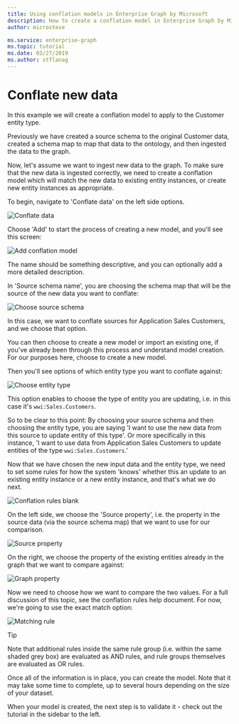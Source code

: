```yaml
---
title: Using conflation models in Enterprise Graph by Microsoft
description: How to create a conflation model in Enterprise Graph by Microsoft
author: microsteve

ms.service: enterprise-graph
ms.topic: tutorial
ms.date: 03/27/2019
ms.author: stflanag
---
```


# Conflate new data

In this example we will create a conflation model to apply to the Customer entity type. 

Previously we have created a source schema to the original Customer data, created a schema map to map that data to the ontology, and then ingested the data to the graph.

Now, let's assume we want to ingest new data to the graph. To make sure that the new data is ingested correctly, we need to create a conflation model which will match the new data to existing entity instances, or create new entity instances as appropriate.

To begin, navigate to 'Conflate data' on the left side options.

![Conflate data](media/conflation-example/conflate-data-option.png)

Choose 'Add' to start the process of creating a new model, and you'll see this screen:

![Add conflation model](media/conflation-example/add-conflation-model.png)

The name should be something descriptive, and you can optionally add a more detailed description.

In 'Source schema name', you are choosing the schema map that will be the source of the new data you want to conflate:

![Choose source schema](media/conflation-example/choose-source-schema.png)

In this case, we want to conflate sources for Application Sales Customers, and we choose that option.

You can then choose to create a new model or import an existing one, if you've already been through this process and understand model creation. For our purposes here, choose to create a new model.

Then you'll see options of which entity type you want to conflate against:

![Choose entity type](media/conflation-example/choose-entity-type.png)

This option enables to choose the type of entity you are updating, i.e. in this case it's ```wwi:Sales.Customers```. 

So to be clear to this point: By choosing your source schema and then choosing the entity type, you are saying 'I want to use the new data from this source to update entity of this type'. Or more specifically in this instance, 'I want to use data from Application Sales Customers to update entities of the type ```wwi:Sales.Customers```.'

Now that we have chosen the new input data and the entity type, we need to set some rules for how the system 'knows' whether this an update to an existing entity instance or a new entity instance, and that's what we do next.

![Conflation rules blank](media/conflation-example/conflation-rules-blank.png)

On the left side, we choose the 'Source property', i.e. the property in the source data (via the source schema map) that we want to use for our comparison.

![Source property](media/conflation-example/source-property.png)

On the right, we choose the property of the existing entities already in the graph that we want to compare against:

![Graph property](media/conflation-example/graph-property.png)

Now we need to choose how we want to compare the two values. For a full discussion of this topic, see the conflation rules help document. For now, we're going to use the exact match option:

![Matching rule](media/conflation-example/exact-match.png)

> [!TIP]
> Note that additional rules inside the same rule group (i.e. within the same shaded grey box) are evaluated as AND rules, and rule groups themselves are evaluated as OR rules. 

Once all of the information is in place, you can create the model. Note that it may take some time to complete, up to several hours depending on the size of your dataset.

When your model is created, the next step is to validate it - check out the tutorial in the sidebar to the left.

